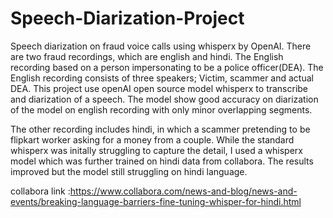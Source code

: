 # Speech-Diarization-Project
Speech diarization on fraud voice calls using whisperx by OpenAI. There are two fraud recordings, which are english and hindi. The English recording based on a person impersonating to be a police officer(DEA). The English recording consists of three speakers; Victim, scammer and actual DEA. This project use openAI open source model whisperx to transcribe and diarization of a speech. The model show good accuracy on diarization of the model on english recording with only minor overlapping segments.

The other recording includes hindi, in which a scammer pretending to be flipkart worker asking for a money from a couple. While the standard whisperx was initally struggling to capture the detail, I used a whisperx model which was further trained on hindi data from collabora.
The results improved but the model still struggling on hindi language.

collabora link :https://www.collabora.com/news-and-blog/news-and-events/breaking-language-barriers-fine-tuning-whisper-for-hindi.html
